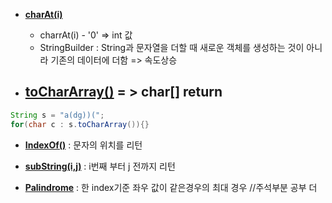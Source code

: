  - [**charAt(i)**](https://github.com/SinJeongEun/Algorithm_study/blob/master/Algorithm_study/src/String/String_charAt_01.java)

    - charrAt(i) - '0' => int 값
    - StringBuilder : String과 문자열을 더할 때 새로운 객체를 생성하는 것이 아니라 기존의 데이터에 더함 => 속도상승

- [**toCharArray()**](https://github.com/SinJeongEun/Algorithm_study/blob/master/Algorithm_study/src/String/ToCharArray.java) = > char[] return
   - 
```java
String s = "a(dg))(";
for(char c : s.toCharArray()){}
```

- [**IndexOf()**](https://github.com/SinJeongEun/Algorithm_study/blob/master/Algorithm_study/src/String/SubString_IndexOf.java) : 문자의 위치를 리턴

- [**subString(i,j)**](https://github.com/SinJeongEun/Algorithm_study/blob/master/Algorithm_study/src/String/SubString_IndexOf.java) : i번째 부터 j 전까지 리턴

- [**Palindrome**](https://github.com/SinJeongEun/Algorithm_study/blob/master/Algorithm_study/src/String/Palindrom.java) : 한 index기준 좌우 값이 같은경우의 최대 경우  //주석부분 공부 더 
